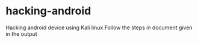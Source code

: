 # hacking-android
Hacking android device using Kali linux
Follow the steps in document given in the output
